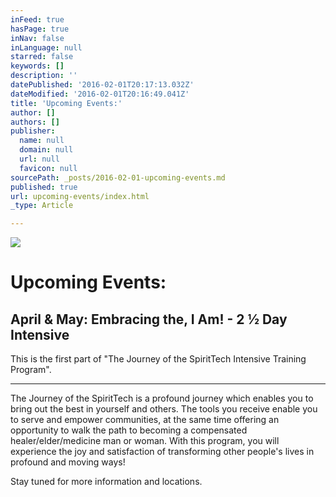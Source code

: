 ```yaml
---
inFeed: true
hasPage: true
inNav: false
inLanguage: null
starred: false
keywords: []
description: ''
datePublished: '2016-02-01T20:17:13.032Z'
dateModified: '2016-02-01T20:16:49.041Z'
title: 'Upcoming Events:'
author: []
authors: []
publisher:
  name: null
  domain: null
  url: null
  favicon: null
sourcePath: _posts/2016-02-01-upcoming-events.md
published: true
url: upcoming-events/index.html
_type: Article

---
```

![](https://the-grid-user-content.s3-us-west-2.amazonaws.com/42effb7e-019b-4f34-99d8-77f62853086c.jpg)

# Upcoming Events:

## April & May: Embracing the, I Am! - 2 ½ Day Intensive

This is the first part of "The
Journey of the SpiritTech Intensive Training Program". 

****

The Journey
of the SpiritTech is a profound journey which enables you to bring out the best
in yourself and others. The tools you receive enable you to serve and empower
communities, at the same time offering an opportunity to walk the path to
becoming a compensated healer/elder/medicine man or woman. With this program,
you will experience the joy and satisfaction of transforming other people's
lives in profound and moving ways!

Stay tuned for more information and locations.
